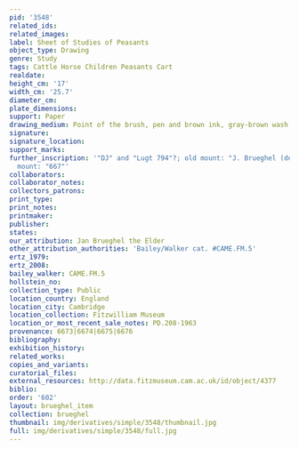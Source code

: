 ```yaml
---
pid: '3548'
related_ids: 
related_images: 
label: Sheet of Studies of Peasants
object_type: Drawing
genre: Study
tags: Cattle Horse Children Peasants Cart
realdate: 
height_cm: '17'
width_cm: '25.7'
diameter_cm: 
plate_dimensions: 
support: Paper
drawing_medium: Point of the brush, pen and brown ink, gray-brown wash
signature: 
signature_location: 
support_marks: 
further_inscription: '"DJ" and "Lugt 794"?; old mount: "J. Brueghel (de Velours);
  mount: "667"'
collaborators: 
collaborator_notes: 
collectors_patrons: 
print_type: 
print_notes: 
printmaker: 
publisher: 
states: 
our_attribution: Jan Brueghel the Elder
other_attribution_authorities: 'Bailey/Walker cat. #CAME.FM.5'
ertz_1979: 
ertz_2008: 
bailey_walker: CAME.FM.5
hollstein_no: 
collection_type: Public
location_country: England
location_city: Cambridge
location_collection: Fitzwilliam Museum
location_or_most_recent_sale_notes: PD.208-1963
provenance: 6673|6674|6675|6676
bibliography: 
exhibition_history: 
related_works: 
copies_and_variants: 
curatorial_files: 
external_resources: http://data.fitzmuseum.cam.ac.uk/id/object/4377
biblio: 
order: '602'
layout: brueghel_item
collection: brueghel
thumbnail: img/derivatives/simple/3548/thumbnail.jpg
full: img/derivatives/simple/3548/full.jpg
---
```

